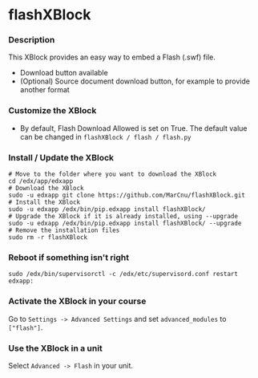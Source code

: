 flashXBlock
=========

### Description ###

This XBlock provides an easy way to embed a Flash (.swf) file.

- Download button available
- (Optional) Source document download button, for example to provide another format

### Customize the XBlock ###

- By default, Flash Download Allowed is set on True. The default value can  be changed in `flashXBlock / flash / flash.py`

### Install / Update the XBlock ###

    # Move to the folder where you want to download the XBlock
    cd /edx/app/edxapp
    # Download the XBlock
    sudo -u edxapp git clone https://github.com/MarCnu/flashXBlock.git
    # Install the XBlock
    sudo -u edxapp /edx/bin/pip.edxapp install flashXBlock/
    # Upgrade the XBlock if it is already installed, using --upgrade
    sudo -u edxapp /edx/bin/pip.edxapp install flashXBlock/ --upgrade
    # Remove the installation files
    sudo rm -r flashXBlock

### Reboot if something isn't right ###

    sudo /edx/bin/supervisorctl -c /edx/etc/supervisord.conf restart edxapp:

### Activate the XBlock in your course ###
Go to `Settings -> Advanced Settings` and set `advanced_modules` to `["flash"]`.

### Use the XBlock in a unit ###
Select `Advanced -> Flash` in your unit.
